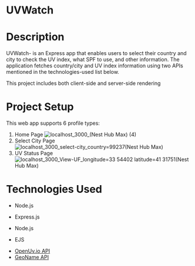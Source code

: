 # UVWatch
# Description
UVWatch- is an Express app that enables users to select their country and city to check the UV index, what SPF to use, and other information. 
The application fetches country/city and UV index information using two APIs mentioned in the technologies-used list below.
<br/>

This project includes both client-side and server-side rendering
<br/>





# Project Setup
This web app supports 6 profile types:
1. Home Page
![localhost_3000_(Nest Hub Max) (4)](https://github.com/user-attachments/assets/8bd30845-86d0-47e5-a422-0c4c6ae52c7d)
2. Select City Page
![localhost_3000_select-city_country=99237(Nest Hub Max)](https://github.com/user-attachments/assets/47da1663-369d-4d48-b6f2-28e962cdfecf)
3. UV Status Page
![localhost_3000_View-UF_longitude=33 54402 latitude=41 31751(Nest Hub Max)](https://github.com/user-attachments/assets/41c650a5-e1ef-420c-8328-053658d1e535)


# Technologies Used
* <p> Node.js</p>
* <p> Express.js</p>
* <p> Node.js</p>
* <p> EJS</p>
* [OpenUv.io API](https://www.openuv.io/dashboard)
* [GeoName API](https://www.geonames.org/export/web-services.html)

